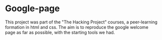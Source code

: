 # Google-page

This project was part of the "The Hacking Project" courses, a peer-learning formation in html and css.
The aim is to reproduce the google welcome page as far as possible, with the starting tools we had.
